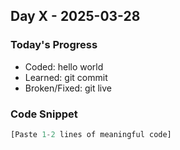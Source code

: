 ## Day X - 2025-03-28  
### **Today's Progress**  
- Coded: hello world  
- Learned: git commit  
- Broken/Fixed: git live  

### **Code Snippet**  
```python  
[Paste 1-2 lines of meaningful code]  
